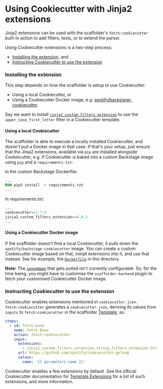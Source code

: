 # Using Cookiecutter with Jinja2 extensions

Jinja2 extensions can be used with the scaffolder's `fetch:cookiecutter` built-in action to add filters, tests, or to extend the parser.

Using Cookiecutter extensions is a two-step process:

- [Installing the extension](#installing-the-extension), and
- [Instructing Cookiecutter to use the extension](#instructing-cookiecutter-to-use-the-extension)

### Installing the extension

This step depends on how the scaffolder is setup to use Cookiecutter:

- Using a local Cookiecutter, or
- Using a Cookiecutter Docker image, e.g. [spotify/backstage-cookiecutter](https://github.com/backstage/backstage/blob/37e35b91/plugins/scaffolder-backend/scripts/Cookiecutter.dockerfile).

Say we want to install [`jinja2_custom_filters_extension`](https://pypi.org/project/jinja2-custom-filters-extension/) to use the `upper_case_first_letter` filter in a Cookiecutter template.

#### Using a local Cookiecutter

The scaffolder is able to execute a locally installed Cookiecutter, and doesn't pull a Docker image in that case. If that's your setup, just ensure that the Jinja2 extensions, available via `pip` are installed alongside Cookiecutter, e.g. if Cookiecutter is baked into a custom Backstage image using `pip` and a `requirements.txt`:

In the custom Backstage Dockerfile:

```Dockerfile
...
RUN pip3 install -r requirements.txt
...
```

In requirements.txt:

```python
...
cookiecutter==1.7.2
jinja2_custom_filters_extension==0.0.2
...
```

#### Using a Cookiecutter Docker image

If the scaffolder doesn't find a local Cookiecutter, it pulls down the `spotify/backstage-cookiecutter` image. You can create a custom Cookiecutter image based on that, install extensions into it, and use that instead. See for example, the [`Dockerfile`](./Dockerfile) in this directory.

**Note:** The [`imageName`](https://github.com/vinayvinay/backstage/blob/37e35b91/plugins/scaffolder-backend/src/scaffolder/stages/templater/cookiecutter.ts#L77) that gets pulled isn't currently configurable. So, for the time being, you might have to customise the `scaffolder-backend` plugin to fetch your customised Cookiecutter Docker image.

### Instructing Cookiecutter to use the extension

Cookiecutter enables extensions mentioned in `cookiecutter.json`. `fetch:cookiecutter` generates a `cookiecutter.json`, deriving its values from `inputs` to `fetch:cookiecutter` in the scaffolder [Template](https://backstage.io/docs/features/software-templates/writing-templates), as:

```yaml
steps:
  - id: fetch-base
    name: Fetch Base
    action: fetch:cookiecutter
    input:
      extensions:
        - jinja2_custom_filters_extension.string_filters_extension.StringFilterExtension
      url: https://github.com/spotify/cookiecutter-golang
      values:
        name: '{{ parameters.name }}'
```

Cookiecutter enables a few extensions by default. See the official Cookiecutter documentation for [Template Extensions](https://cookiecutter.readthedocs.io/en/1.7.2/advanced/template_extensions.html) for a list of such extensions, and more information.
